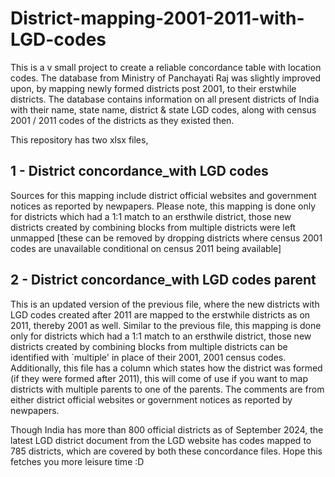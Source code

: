 # District-mapping-2001-2011-with-LGD-codes

This is a v small project to create a reliable concordance table with location codes. The database from Ministry of Panchayati Raj was slightly improved upon, by mapping newly formed districts post 2001, to their erstwhile districts. The database contains information on all present districts of India with their name, state name, district & state LGD codes, along with census 2001 / 2011 codes of the districts as they existed then. 

This repository has two xlsx files, 

## 1 - District concordance_with LGD codes
Sources for this mapping include district official websites and government notices as reported by newpapers. Please note, this mapping is done only for districts which had a 1:1 match to an ersthwile district, those new districts created by combining blocks from multiple districts were left unmapped [these can be removed by dropping districts where census 2001 codes are unavailable conditional on census 2011 being available]

## 2 - District concordance_with LGD codes parent
This is an updated version of the previous file, where the new districts with LGD codes created after 2011 are mapped to the erstwhile districts as on 2011, thereby 2001 as well. Similar to the previous file, 
this mapping is done only for districts which had a 1:1 match to an ersthwile district, those new districts created by combining blocks from multiple districts can be identified with `multiple' in place of their 2001, 2001 census codes. Additionally, this file has a column which states how the district was formed (if they were formed after 2011), this will come of use if you want to map districts with multiple parents to one of the parents. The comments are from either district official websites or government notices as reported by newpapers.

Though India has more than 800 official districts as of September 2024, the latest LGD district document from the LGD website has codes mapped to 785 districts, which are covered by both these concordance files. 
Hope this fetches you more leisure time :D
